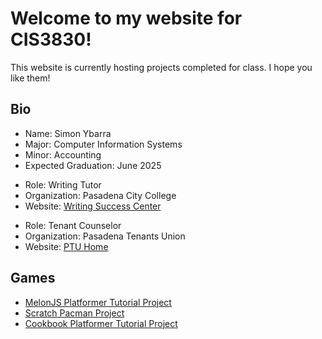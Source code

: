 <html>
<head>
	<meta charset="utf-8">
	<title>Home</title>
	<link rel="stylesheet" href="styles.css">
</head>
<body>
	<h1>Welcome to my website for CIS3830!</h1>
	<p>This website is currently hosting projects completed for class. I hope you like them!</p>
	<section>
		<h2>Bio</h2>
		<ul id="bio">
			<li>Name: Simon Ybarra</li>
			<li>Major: Computer Information Systems</li>
			<li>Minor: Accounting</li>
			<li>Expected Graduation: June 2025</li>
		</ul>
		<ul class="role">
			<li>Role: Writing Tutor</li>
			<li>Organization: Pasadena City College</li>
			<li>Website: <a href="https://www.pasadena.edu/academics/divisions/english-languages-esl/english/writing-center/index.php">Writing Success Center</a></li>
		</ul>
		<ul class="role">
			<li>Role: Tenant Counselor</li>
			<li>Organization: Pasadena Tenants Union</li>
			<li>Website: <a href="https://pasadenatenantsunion.org/en/">PTU Home</a></li>
		</ul>
	</section>
	<section>
		<h2>Games</h2>
		<ul class="gamelist">
			<li><a href="/platformer/index.html">MelonJS Platformer Tutorial Project</a></li>
			<li><a href="https://scratch.mit.edu/projects/1072919068">Scratch Pacman Project</a></li>
			<li><a href="/after_recipe8/index.html">Cookbook Platformer Tutorial Project</a></li>
		</ul>
	</section>
</body>
</html>
